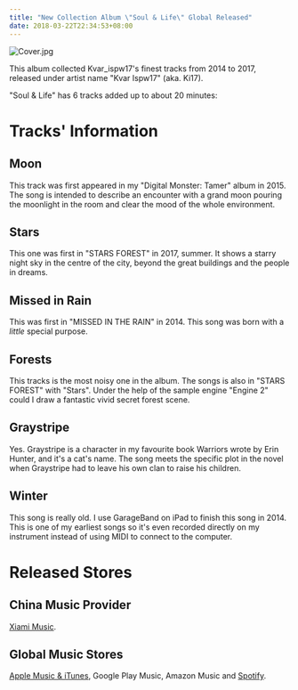 ```yaml
---
title: "New Collection Album \"Soul & Life\" Global Released"
date: 2018-03-22T22:34:53+08:00
---
```


![Cover.jpg](/images/Cover.jpg)

This album collected Kvar_ispw17's finest tracks from 2014 to 2017, released under artist name "Kvar Ispw17" (aka. Ki17).

"Soul & Life" has 6 tracks added up to about 20 minutes:

# Tracks' Information

## Moon

This track was first appeared in my "Digital Monster: Tamer" album in 2015. The song is intended to describe an encounter with a grand moon pouring the moonlight in the room and clear the mood of the whole environment.

## Stars

This one was first in "STARS FOREST" in 2017, summer. It shows a starry night sky in the centre of the city, beyond the great buildings and the people in dreams.

## Missed in Rain

This was first in "MISSED IN THE RAIN" in 2014. This song was born with a _little_ special purpose.

## Forests

This tracks is the most noisy one in the album. The songs is also in "STARS FOREST" with "Stars". Under the help of the sample engine "Engine 2" could I draw a fantastic vivid secret forest scene.

## Graystripe

Yes. Graystripe is a character in my favourite book Warriors wrote by Erin Hunter, and it's a cat's name. The song meets the specific plot in the novel when Graystripe had to leave his own clan to raise his children.

## Winter

This song is really old. I use GarageBand on iPad to finish this song in 2014. This is one of my earliest songs so it's even recorded directly on my instrument instead of using MIDI to connect to the computer.

# Released Stores

## China Music Provider

[Xiami Music](http://www.xiami.com/album/yhSwmlc704e).

## Global Music Stores

[Apple Music & iTunes](https://itunes.apple.com/us/album/soul-life-ep/1360283667?app=music&ign-itsct=1360283667-1360283667&ign-itscg=0177&ign-mpt=uo%3D4), Google Play Music, Amazon Music and [Spotify](https://open.spotify.com/album/5AUiX7DDUY8ZGhF25vwXpp?si=O0xr-dx-S0mAFSa8dF5I4Q).